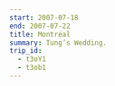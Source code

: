 ```yaml
---
start: 2007-07-18
end: 2007-07-22
title: Montréal
summary: Tung’s Wedding.
trip_id:
  - t3oY1
  - t3ob1
---
```


